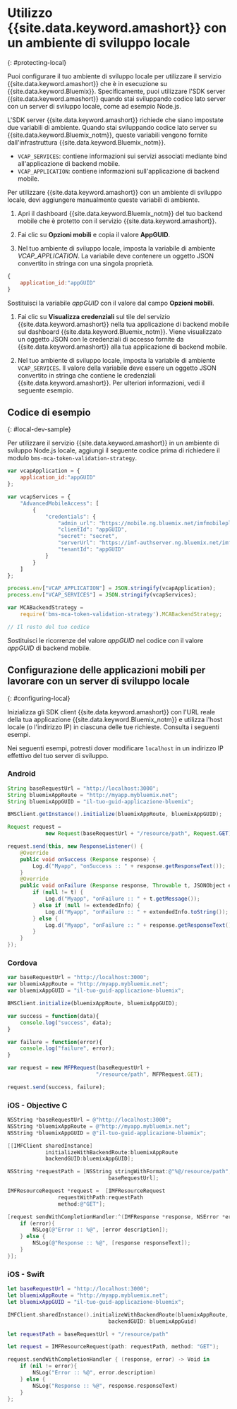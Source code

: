 # Utilizzo {{site.data.keyword.amashort}} con un ambiente di sviluppo locale
{: #protecting-local}

Puoi configurare il tuo ambiente di sviluppo locale per utilizzare il servizio {{site.data.keyword.amashort}} che è in esecuzione su {{site.data.keyword.Bluemix}}. Specificamente, puoi utilizzare l'SDK server {{site.data.keyword.amashort}} quando stai sviluppando codice lato server con un server di sviluppo locale, come ad esempio Node.js.

L'SDK server {{site.data.keyword.amashort}} richiede che siano impostate due variabili di ambiente. Quando stai sviluppando codice lato server su {{site.data.keyword.Bluemix_notm}}, queste variabili vengono fornite dall'infrastruttura {{site.data.keyword.Bluemix_notm}}.

* `VCAP_SERVICES`: contiene informazioni sui servizi associati mediante bind all'applicazione di backend mobile.
* `VCAP_APPLICATION`: contiene informazioni sull'applicazione di backend mobile.

Per utilizzare {{site.data.keyword.amashort}} con un ambiente di sviluppo locale, devi aggiungere manualmente queste variabili di ambiente.

1. Apri il dashboard {{site.data.keyword.Bluemix_notm}} del tuo backend mobile che è protetto con il servizio {{site.data.keyword.amashort}}.

1. Fai clic su **Opzioni mobili** e copia il valore **AppGUID**.

1. Nel tuo ambiente di sviluppo locale, imposta la variabile di ambiente *VCAP_APPLICATION*. La variabile deve contenere un oggetto JSON convertito in stringa con una singola proprietà.
```JavaScript
{
    application_id:"appGUID"
}
```
Sostituisci la variabile *appGUID* con il valore dal campo **Opzioni mobili**.

1. Fai clic su **Visualizza credenziali** sul tile del servizio {{site.data.keyword.amashort}} nella tua applicazione di backend mobile
sul dashboard {{site.data.keyword.Bluemix_notm}}. Viene visualizzato un oggetto JSON con le credenziali di accesso fornite da {{site.data.keyword.amashort}} alla tua applicazione di backend mobile.

1. Nel tuo ambiente di sviluppo locale, imposta la variabile di ambiente `VCAP_SERVICES`. Il valore della variabile deve essere un oggetto JSON convertito in stringa che contiene le credenziali {{site.data.keyword.amashort}}. Per ulteriori informazioni, vedi il seguente esempio.

## Codice di esempio
{: #local-dev-sample}

Per utilizzare il servizio {{site.data.keyword.amashort}} in un ambiente di sviluppo Node.js locale, aggiungi il seguente codice prima di richiedere il modulo `bms-mca-token-validation-strategy`.

```JavaScript
var vcapApplication = {
	application_id:"appGUID"
};

var vcapServices = {
	"AdvancedMobileAccess": [
		{
			"credentials": {
				"admin_url": "https://mobile.ng.bluemix.net/imfmobileplatformdashboard/?appGuid=appGUID",
				"clientId": "appGUID",
				"secret": "secret",
				"serverUrl": "https://imf-authserver.ng.bluemix.net/imf-authserver",
				"tenantId": "appGUID"
			}
		}
	]
};

process.env["VCAP_APPLICATION"] = JSON.stringify(vcapApplication);
process.env["VCAP_SERVICES"] = JSON.stringify(vcapServices);

var MCABackendStrategy =
	require('bms-mca-token-validation-strategy').MCABackendStrategy;

// Il resto del tuo codice
```
Sostituisci le ricorrenze del valore *appGUID* nel codice con il valore *appGUID* di backend mobile.


## Configurazione delle applicazioni mobili per lavorare con un server di sviluppo locale
{: #configuring-local}

Inizializza gli SDK client {{site.data.keyword.amashort}} con l'URL reale della tua applicazione {{site.data.keyword.Bluemix_notm}} e utilizza l'host locale (o l'indirizzo IP) in ciascuna delle tue richieste. Consulta i seguenti esempi.

Nei seguenti esempi, potresti dover modificare `localhost` in un indirizzo IP effettivo del tuo server di sviluppo.

### Android

```Java
String baseRequestUrl = "http://localhost:3000";
String bluemixAppRoute = "http://myapp.mybluemix.net";
String bluemixAppGUID = "il-tuo-guid-applicazione-bluemix";

BMSClient.getInstance().initialize(bluemixAppRoute, bluemixAppGUID);

Request request =
			new Request(baseRequestUrl + "/resource/path", Request.GET);

request.send(this, new ResponseListener() {
	@Override
	public void onSuccess (Response response) {
		Log.d("Myapp", "onSuccess :: " + response.getResponseText());
	}
	@Override
	public void onFailure (Response response, Throwable t, JSONObject extendedInfo) {
		if (null != t) {
			Log.d("Myapp", "onFailure :: " + t.getMessage());
		} else if (null != extendedInfo) {
			Log.d("Myapp", "onFailure :: " + extendedInfo.toString());
		} else {
			Log.d("Myapp", "onFailure :: " + response.getResponseText());
		}
	}
});
```
### Cordova

```JavaScript
var baseRequestUrl = "http://localhost:3000";
var bluemixAppRoute = "http://myapp.mybluemix.net";
var bluemixAppGUID = "il-tuo-guid-applicazione-bluemix";

BMSClient.initialize(bluemixAppRoute, bluemixAppGUID);

var success = function(data){
   	console.log("success", data);
}

var failure = function(error){
	console.log("failure", error);
}

var request = new MFPRequest(baseRequestUrl +
							"/resource/path", MFPRequest.GET);

request.send(success, failure);
```

### iOS - Objective C

```Objective-C
NSString *baseRequestUrl = @"http://localhost:3000";
NSString *bluemixAppRoute = @"http://myapp.mybluemix.net";
NSString *bluemixAppGUID = @"il-tuo-guid-applicazione-bluemix";

[[IMFClient sharedInstance]
			initializeWithBackendRoute:bluemixAppRoute
			backendGUID:bluemixAppGUID];

NSString *requestPath = [NSString stringWithFormat:@"%@/resource/path",
								baseRequestUrl];

IMFResourceRequest *request =  [IMFResourceRequest
				requestWithPath:requestPath
				method:@"GET"];

[request sendWithCompletionHandler:^(IMFResponse *response, NSError *error) {
	if (error){
		NSLog(@"Error :: %@", [error description]);
	} else {
		NSLog(@"Response :: %@", [response responseText]);
	}
}];
```

### iOS - Swift

```Swift
let baseRequestUrl = "http://localhost:3000";
let bluemixAppRoute = "http://myapp.mybluemix.net";
let bluemixAppGUID = "il-tuo-guid-applicazione-bluemix";

IMFClient.sharedInstance().initializeWithBackendRoute(bluemixAppRoute,
	 							backendGUID: bluemixAppGuid)

let requestPath = baseRequestUrl + "/resource/path"

let request = IMFResourceRequest(path: requestPath, method: "GET");

request.sendWithCompletionHandler { (response, error) -> Void in
	if (nil != error){
		NSLog("Error :: %@", error.description)
	} else {
		NSLog("Response :: %@", response.responseText)
	}
};

```
